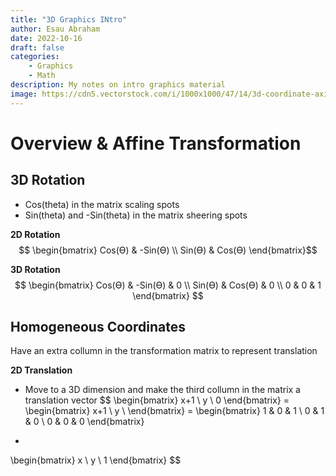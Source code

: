 ```yaml
---
title: "3D Graphics INtro"
author: Esau Abraham
date: 2022-10-16
draft: false
categories: 
    - Graphics
    - Math
description: My notes on intro graphics material
image: https://cdn5.vectorstock.com/i/1000x1000/47/14/3d-coordinate-axis-vector-7814714.jpg
---
```


# Overview & Affine Transformation
## 3D Rotation
- Cos(theta) in the matrix scaling spots
- Sin(theta) and -Sin(theta) in the matrix sheering spots

**2D Rotation**
$$
\begin{bmatrix}
Cos(ϴ) & -Sin(ϴ) \\
Sin(ϴ) & Cos(ϴ)
\end{bmatrix}$$


**3D Rotation**
$$
\begin{bmatrix}
Cos(ϴ) & -Sin(ϴ) & 0  \\
Sin(ϴ) & Cos(ϴ) & 0 \\
0 & 0 & 1
\end{bmatrix}
$$


## Homogeneous Coordinates
Have an extra collumn in the transformation matrix to represent translation

**2D Translation**
- Move to a 3D dimension and make the third collumn in the matrix a translation vector
$$
\begin{bmatrix}
x+1  \\
y  \\
0
\end{bmatrix}
=
\begin{bmatrix}
x+1  \\
y  \\
\end{bmatrix}
=
\begin{bmatrix}
1 & 0 & 1 \\
0 & 1 & 0 \\
0 & 0 & 0
\end{bmatrix}
*
\begin{bmatrix}
x  \\
y  \\
1
\end{bmatrix}
$$
